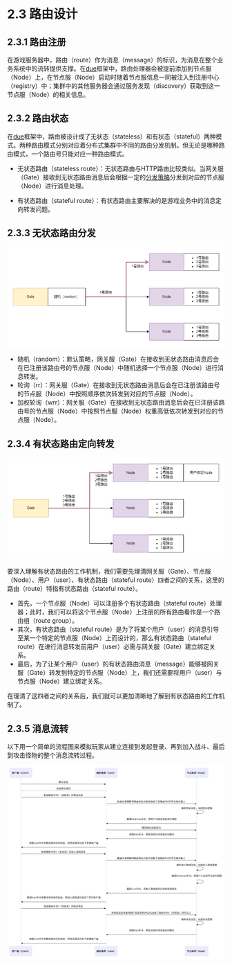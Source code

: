 # 2.3 路由设计

## 2.3.1 路由注册

在游戏服务器中，路由（route）作为消息（message）的标识，为消息在整个业务系统中的流转提供支撑。在[due](https://github.com/dobyte/due)框架中，路由处理器会被提前添加到节点服（Node）上，在节点服（Node）启动时随着节点服信息一同被注入到注册中心（registry）中；集群中的其他服务器会通过服务发现（discovery）获取到这一节点服（Node）的相关信息。


## 2.3.2 路由状态

在[due](https://github.com/dobyte/due)框架中，路由被设计成了无状态（stateless）和有状态（stateful）两种模式。两种路由模式分别对应着分布式集群中不同的路由分发机制。但无论是哪种路由模式，一个路由号只能对应一种路由模式。

- 无状态路由（stateless route）：无状态路由与HTTP路由比较类似。当网关服（Gate）接收到无状态路由消息后会根据一定的[分发策略](/guide/v2/route.md#route-stateless-dispatch)分发到对应的节点服（Node）进行消息处理。

- 有状态路由（stateful route）：有状态路由主要解决的是游戏业务中的消息定向转发问题。


## 2.3.3 无状态路由分发

![无状态路由分发](../../static/guide/v2/route-stateless-dispatch.png)

- 随机（random）：默认策略，网关服（Gate）在接收到无状态路由消息后会在已注册该路由号的节点服（Node）中随机选择一个节点服（Node）进行消息转发。
- 轮询（rr）：网关服（Gate）在接收到无状态路由消息后会在已注册该路由号的节点服（Node）中按照顺序依次转发到对应的节点服（Node）。
- 加权轮询（wrr）：网关服（Gate）在接收到无状态路由消息后会在已注册该路由号的节点服（Node）中按照节点服（Node）权重高低依次转发到对应的节点服（Node）。

## 2.3.4 有状态路由定向转发

![有状态路由定向转发](../../static/guide/v2/route-stateful-forward.png)

要深入理解有状态路由的工作机制，我们需要先理清网关服（Gate）、节点服（Node）、用户（user）、有状态路由（stateful route）四者之间的关系，这里的路由（route）特指有状态路由（stateful route）。

- 首先，一个节点服（Node）可以注册多个有状态路由（stateful route）处理器；此时，我们可以将这个节点服（Node）上注册的所有路由看作是一个路由组（route group）。
- 其次，有状态路由（stateful route）是为了将某个用户（user）的消息引导至某一个特定的节点服（Node）上而设计的，那么有状态路由（stateful route）在进行消息转发前用户（user）必需与网关服（Gate）建立绑定关系。
- 最后，为了让某个用户（user）的有状态路由消息（message）能够被网关服（Gate）转发到特定的节点服（Node）上，我们还需要将用户（user）与节点服（Node）建立绑定关系。

在理清了这四者之间的关系后，我们就可以更加清晰地了解到有状态路由的工作机制了。


## 2.3.5 消息流转

以下用一个简单的流程图来模拟玩家从建立连接到发起登录、再到加入战斗、最后到攻击怪物的整个消息流转过程。

![消息流转](../../static/guide/v2/route-message-flow.png)
